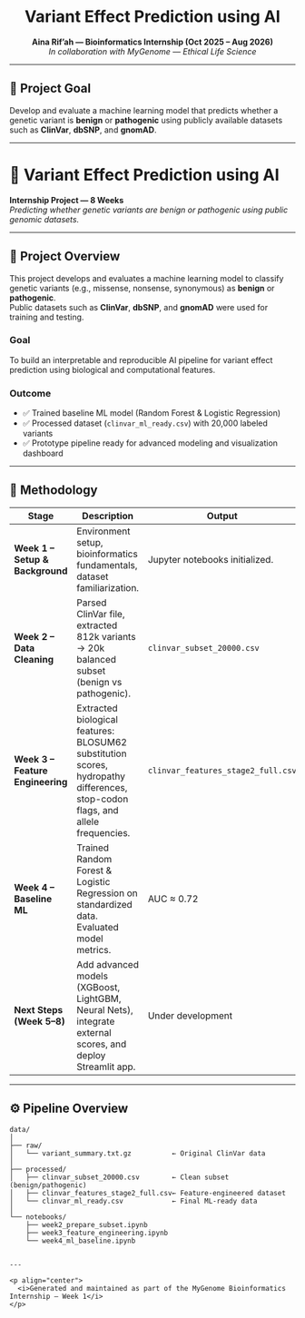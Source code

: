 <p align="center">

</p>

<h1 align="center">Variant Effect Prediction using AI</h1>
<p align="center">
  <b>Aina Rif’ah — Bioinformatics Internship (Oct 2025 – Aug 2026)</b><br>
  <i>In collaboration with MyGenome — Ethical Life Science</i>
</p>

---

## 🧬 Project Goal

Develop and evaluate a machine learning model that predicts whether a genetic variant is **benign** or **pathogenic** using publicly available datasets such as **ClinVar**, **dbSNP**, and **gnomAD**.

---
# 🧬 Variant Effect Prediction using AI  
**Internship Project — 8 Weeks**  
*Predicting whether genetic variants are benign or pathogenic using public genomic datasets.*

---

## 🎯 Project Overview  
This project develops and evaluates a machine learning model to classify genetic variants (e.g., missense, nonsense, synonymous) as **benign** or **pathogenic**.  
Public datasets such as **ClinVar**, **dbSNP**, and **gnomAD** were used for training and testing.

### **Goal**
To build an interpretable and reproducible AI pipeline for variant effect prediction using biological and computational features.

### **Outcome**
- ✅ Trained baseline ML model (Random Forest & Logistic Regression)  
- ✅ Processed dataset (`clinvar_ml_ready.csv`) with 20,000 labeled variants  
- ✅ Prototype pipeline ready for advanced modeling and visualization dashboard  

---

## 🧠 Methodology

| Stage | Description | Output |
|--------|--------------|---------|
| **Week 1 – Setup & Background** | Environment setup, bioinformatics fundamentals, dataset familiarization. | Jupyter notebooks initialized. |
| **Week 2 – Data Cleaning** | Parsed ClinVar file, extracted 812k variants → 20k balanced subset (benign vs pathogenic). | `clinvar_subset_20000.csv` |
| **Week 3 – Feature Engineering** | Extracted biological features: BLOSUM62 substitution scores, hydropathy differences, stop-codon flags, and allele frequencies. | `clinvar_features_stage2_full.csv` |
| **Week 4 – Baseline ML** | Trained Random Forest & Logistic Regression on standardized data. Evaluated model metrics. | AUC ≈ 0.72 |
| **Next Steps (Week 5–8)** | Add advanced models (XGBoost, LightGBM, Neural Nets), integrate external scores, and deploy Streamlit app. | Under development |

---

## ⚙️ Pipeline Overview

```text
data/
│
├── raw/
│   └── variant_summary.txt.gz          ← Original ClinVar data
│
├── processed/
│   ├── clinvar_subset_20000.csv        ← Clean subset (benign/pathogenic)
│   ├── clinvar_features_stage2_full.csv← Feature-engineered dataset
│   └── clinvar_ml_ready.csv            ← Final ML-ready data
│
└── notebooks/
    ├── week2_prepare_subset.ipynb
    ├── week3_feature_engineering.ipynb
    └── week4_ml_baseline.ipynb


---

<p align="center">
  <i>Generated and maintained as part of the MyGenome Bioinformatics Internship — Week 1</i>
</p>


